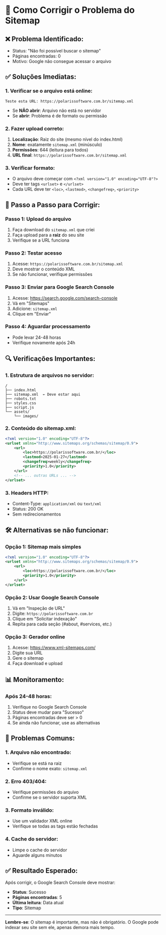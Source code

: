 # 🔧 Como Corrigir o Problema do Sitemap

## ❌ **Problema Identificado:**
- Status: "Não foi possível buscar o sitemap"
- Páginas encontradas: 0
- Motivo: Google não consegue acessar o arquivo

## ✅ **Soluções Imediatas:**

### **1. Verificar se o arquivo está online:**
```
Teste esta URL: https://polarissoftware.com.br/sitemap.xml
```
- Se **NÃO abrir**: Arquivo não está no servidor
- Se **abrir**: Problema é de formato ou permissão

### **2. Fazer upload correto:**
1. **Localização**: Raiz do site (mesmo nível do index.html)
2. **Nome**: exatamente `sitemap.xml` (minúsculo)
3. **Permissões**: 644 (leitura para todos)
4. **URL final**: `https://polarissoftware.com.br/sitemap.xml`

### **3. Verificar formato:**
- O arquivo deve começar com `<?xml version="1.0" encoding="UTF-8"?>`
- Deve ter tags `<urlset>` e `</urlset>`
- Cada URL deve ter `<loc>`, `<lastmod>`, `<changefreq>`, `<priority>`

## 🚀 **Passo a Passo para Corrigir:**

### **Passo 1: Upload do arquivo**
1. Faça download do `sitemap.xml` que criei
2. Faça upload para a **raiz** do seu site
3. Verifique se a URL funciona

### **Passo 2: Testar acesso**
1. Acesse: `https://polarissoftware.com.br/sitemap.xml`
2. Deve mostrar o conteúdo XML
3. Se não funcionar, verifique permissões

### **Passo 3: Enviar para Google Search Console**
1. Acesse: https://search.google.com/search-console
2. Vá em "Sitemaps"
3. Adicione: `sitemap.xml`
4. Clique em "Enviar"

### **Passo 4: Aguardar processamento**
- Pode levar 24-48 horas
- Verifique novamente após 24h

## 🔍 **Verificações Importantes:**

### **1. Estrutura de arquivos no servidor:**
```
/
├── index.html
├── sitemap.xml  ← Deve estar aqui
├── robots.txt
├── styles.css
├── script.js
└── assets/
    └── images/
```

### **2. Conteúdo do sitemap.xml:**
```xml
<?xml version="1.0" encoding="UTF-8"?>
<urlset xmlns="http://www.sitemaps.org/schemas/sitemap/0.9">
    <url>
        <loc>https://polarissoftware.com.br/</loc>
        <lastmod>2025-01-27</lastmod>
        <changefreq>weekly</changefreq>
        <priority>1.0</priority>
    </url>
    <!-- ... outras URLs ... -->
</urlset>
```

### **3. Headers HTTP:**
- Content-Type: `application/xml` ou `text/xml`
- Status: 200 OK
- Sem redirecionamentos

## 🛠️ **Alternativas se não funcionar:**

### **Opção 1: Sitemap mais simples**
```xml
<?xml version="1.0" encoding="UTF-8"?>
<urlset xmlns="http://www.sitemaps.org/schemas/sitemap/0.9">
    <url>
        <loc>https://polarissoftware.com.br/</loc>
        <priority>1.0</priority>
    </url>
</urlset>
```

### **Opção 2: Usar Google Search Console**
1. Vá em "Inspeção de URL"
2. Digite: `https://polarissoftware.com.br`
3. Clique em "Solicitar indexação"
4. Repita para cada seção (#about, #services, etc.)

### **Opção 3: Gerador online**
1. Acesse: https://www.xml-sitemaps.com/
2. Digite sua URL
3. Gere o sitemap
4. Faça download e upload

## 📊 **Monitoramento:**

### **Após 24-48 horas:**
1. Verifique no Google Search Console
2. Status deve mudar para "Sucesso"
3. Páginas encontradas deve ser > 0
4. Se ainda não funcionar, use as alternativas

## 🚨 **Problemas Comuns:**

### **1. Arquivo não encontrado:**
- Verifique se está na raiz
- Confirme o nome exato: `sitemap.xml`

### **2. Erro 403/404:**
- Verifique permissões do arquivo
- Confirme se o servidor suporta XML

### **3. Formato inválido:**
- Use um validador XML online
- Verifique se todas as tags estão fechadas

### **4. Cache do servidor:**
- Limpe o cache do servidor
- Aguarde alguns minutos

## ✅ **Resultado Esperado:**

Após corrigir, o Google Search Console deve mostrar:
- **Status**: Sucesso
- **Páginas encontradas**: 5
- **Última leitura**: Data atual
- **Tipo**: Sitemap

---

**Lembre-se**: O sitemap é importante, mas não é obrigatório. O Google pode indexar seu site sem ele, apenas demora mais tempo.
